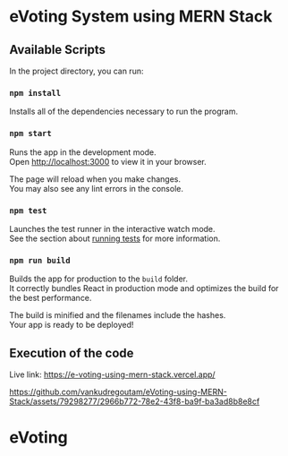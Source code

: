 # eVoting System using MERN Stack

## Available Scripts

In the project directory, you can run:

### `npm install`

Installs all of the dependencies necessary to run the program.

### `npm start`

Runs the app in the development mode.\
Open [http://localhost:3000](http://localhost:3000) to view it in your browser.

The page will reload when you make changes.\
You may also see any lint errors in the console.

### `npm test`

Launches the test runner in the interactive watch mode.\
See the section about [running tests](https://facebook.github.io/create-react-app/docs/running-tests) for more information.

### `npm run build`

Builds the app for production to the `build` folder.\
It correctly bundles React in production mode and optimizes the build for the best performance.

The build is minified and the filenames include the hashes.\
Your app is ready to be deployed!

## Execution of the code

Live link: https://e-voting-using-mern-stack.vercel.app/

https://github.com/vankudregoutam/eVoting-using-MERN-Stack/assets/79298277/2966b772-78e2-43f8-ba9f-ba3ad8b8e8cf




# eVoting
